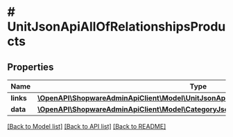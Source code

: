 # # UnitJsonApiAllOfRelationshipsProducts

## Properties

Name | Type | Description | Notes
------------ | ------------- | ------------- | -------------
**links** | [**\OpenAPI\ShopwareAdminApiClient\Model\UnitJsonApiAllOfRelationshipsProductsLinks**](UnitJsonApiAllOfRelationshipsProductsLinks.md) |  | [optional]
**data** | [**\OpenAPI\ShopwareAdminApiClient\Model\CategoryJsonApiAllOfRelationshipsProductsData[]**](CategoryJsonApiAllOfRelationshipsProductsData.md) |  | [optional]

[[Back to Model list]](../../README.md#models) [[Back to API list]](../../README.md#endpoints) [[Back to README]](../../README.md)

